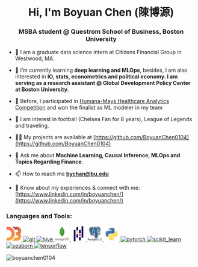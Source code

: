 <h1 align="center">Hi, I'm Boyuan Chen (陳博源)</h1>
<h3 align="center">MSBA student @ Questrom School of Business, Boston University</h3>

- 🔭 I am a graduate data science intern at Citizens Financial Group in Westwood, MA.

- 🌱 I’m currently learning **deep learning and MLOps**, besides, I am also interested in **IO, stats, econometrics and political economy. I am serving as a research assistant @ Global Development Policy Center at Boston University.**

- 🏅️ Before, I participated in [Humana-Mays Healthcare Analytics Competition](https://www.linkedin.com/feed/update/urn:li:activity:7123843068855775232/) and won the finalist as ML modeler in my team

- 🤝 I am interest in football (Chelsea Fan for 8 years), League of Legends and traveling.

- 👨‍💻 My projects are available at [https://github.com/BoyuanChen0104](https://github.com/BoyuanChen0104)

- 💬 Ask me about **Machine Learning, Causal Inference, MLOps and Topics Regarding Finance**.

- 📫 How to reach me **bychan@bu.edu**

- 📄 Know about my experiences & connect with me: [https://www.linkedin.com/in/boyuanchen/](https://www.linkedin.com/in/boyuanchen/)


<p align="left">
</p>

<h3 align="left">Languages and Tools:</h3>
<p align="left"> <a href="https://d3js.org/" target="_blank" rel="noreferrer"> <img src="https://raw.githubusercontent.com/devicons/devicon/master/icons/d3js/d3js-original.svg" alt="d3js" width="40" height="40"/> </a> <a href="https://git-scm.com/" target="_blank" rel="noreferrer"> <img src="https://www.vectorlogo.zone/logos/git-scm/git-scm-icon.svg" alt="git" width="40" height="40"/> </a> <a href="https://hive.apache.org/" target="_blank" rel="noreferrer"> <img src="https://www.vectorlogo.zone/logos/apache_hive/apache_hive-icon.svg" alt="hive" width="40" height="40"/> </a> <a href="https://www.mongodb.com/" target="_blank" rel="noreferrer"> <img src="https://raw.githubusercontent.com/devicons/devicon/master/icons/mongodb/mongodb-original-wordmark.svg" alt="mongodb" width="40" height="40"/> </a> <a href="https://pandas.pydata.org/" target="_blank" rel="noreferrer"> <img src="https://raw.githubusercontent.com/devicons/devicon/2ae2a900d2f041da66e950e4d48052658d850630/icons/pandas/pandas-original.svg" alt="pandas" width="40" height="40"/> </a> <a href="https://www.postgresql.org" target="_blank" rel="noreferrer"> <img src="https://raw.githubusercontent.com/devicons/devicon/master/icons/postgresql/postgresql-original-wordmark.svg" alt="postgresql" width="40" height="40"/> </a> <a href="https://www.python.org" target="_blank" rel="noreferrer"> <img src="https://raw.githubusercontent.com/devicons/devicon/master/icons/python/python-original.svg" alt="python" width="40" height="40"/> </a> <a href="https://pytorch.org/" target="_blank" rel="noreferrer"> <img src="https://www.vectorlogo.zone/logos/pytorch/pytorch-icon.svg" alt="pytorch" width="40" height="40"/> </a> <a href="https://scikit-learn.org/" target="_blank" rel="noreferrer"> <img src="https://upload.wikimedia.org/wikipedia/commons/0/05/Scikit_learn_logo_small.svg" alt="scikit_learn" width="40" height="40"/> </a> <a href="https://seaborn.pydata.org/" target="_blank" rel="noreferrer"> <img src="https://seaborn.pydata.org/_images/logo-mark-lightbg.svg" alt="seaborn" width="40" height="40"/> </a> <a href="https://www.tensorflow.org" target="_blank" rel="noreferrer"> <img src="https://www.vectorlogo.zone/logos/tensorflow/tensorflow-icon.svg" alt="tensorflow" width="40" height="40"/> </a> </p>

<p><img align="center" src="https://github-readme-stats.vercel.app/api/top-langs?username=boyuanchen0104&show_icons=true&locale=en&layout=compact" alt="boyuanchen0104" /></p>
